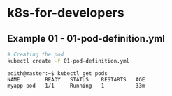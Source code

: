 # k8s-for-developers

## Example 01 - 01-pod-definition.yml

```bash
# Creating the pod
kubectl create -f 01-pod-definition.yml
```

```console
edith@master:~$ kubectl get pods
NAME        READY   STATUS    RESTARTS   AGE
myapp-pod   1/1     Running   1          33m
```




